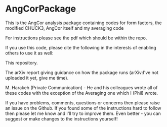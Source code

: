 # AngCorPackage
This is the AngCor analysis package containing codes for form factors, the modified CHUCK3, AngCor itself and my averaging code

For instructions please see the pdf which should be within the repo.

If you use this code, please cite the following in the interests of enabling others to use it as well:

This repository.

The arXiv report giving guidance on how the package runs (arXiv:I've not uploaded it yet, give me time).

M. Harakeh (Private Communication) - He and his colleagues wrote all of these codes with the exception of the Averaging one which I (Phil) wrote.

If you have problems, comments, questions or concerns then please raise an issue on the Github. If you found some of the instructions hard to follow then please let me know and I'll try to improve them. Even better - you can suggest or make changes to the instructions yourself!
